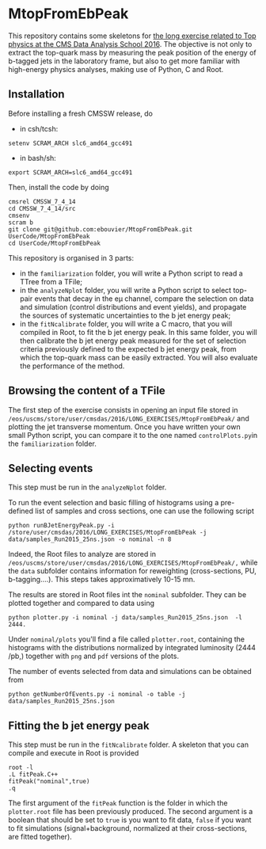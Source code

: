 # MtopFromEbPeak
This repository contains some skeletons for [the long exercise related to Top physics at the CMS Data Analysis School 2016](https://twiki.cern.ch/twiki/bin/view/CMS/SWGuideCMSDataAnalysisSchool2016TopExercise).
The objective is not only to extract the top-quark mass by measuring the peak position of the energy of b-tagged jets in the laboratory frame, but also to get more familiar with high-energy physics analyses, making use of Python, C and Root. 

## Installation

Before installing a fresh CMSSW release, do
   * in csh/tcsh:
```
setenv SCRAM_ARCH slc6_amd64_gcc491
```
   * in bash/sh:
```
export SCRAM_ARCH=slc6_amd64_gcc491
```
Then, install the code by doing
```
cmsrel CMSSW_7_4_14
cd CMSSW_7_4_14/src
cmsenv
scram b
git clone git@github.com:ebouvier/MtopFromEbPeak.git UserCode/MtopFromEbPeak
cd UserCode/MtopFromEbPeak
```

This repository is organised in 3 parts:
   * in the `familiarization` folder, you will write a Python script to read a TTree from a TFile;
   * in the `analyzeNplot` folder, you will write a Python script to select top-pair events that decay in the e&#956; channel, compare the selection on data and simulation (control distributions and event yields), and propagate the sources of systematic uncertainties to the b jet energy peak;
   * in the `fitNcalibrate` folder, you will write a C macro, that you will compiled in Root, to fit the b jet energy peak. In this same folder, you will then calibrate the b jet energy peak measured for the set of selection criteria previously defined to the expected b jet energy peak, from which the top-quark mass can be easily extracted. You will also evaluate the performance of the method.

## Browsing the content of a TFile

The first step of the exercise consists in opening an input file stored in `/eos/uscms/store/user/cmsdas/2016/LONG_EXERCISES/MtopFromEbPeak/` and plotting the jet transverse momentum. Once you have written your own small Python script, you can compare it to the one named `controlPlots.py`in the `familiarization` folder. 

## Selecting events

This step must be run in the `analyzeNplot` folder. 

To run the event selection and basic filling of histograms using a pre-defined list of samples and cross sections, one can use the following script 
```
python runBJetEnergyPeak.py -i /store/user/cmsdas/2016/LONG_EXERCISES/MtopFromEbPeak -j data/samples_Run2015_25ns.json -o nominal -n 8
```
Indeed, the Root files to analyze are stored in `/eos/uscms/store/user/cmsdas/2016/LONG_EXERCISES/MtopFromEbPeak/,` while the `data` subfolder contains information for reweighting (cross-sections, PU, b-tagging....). This steps takes approximatively 10-15 mn.

The results are stored in Root files int the `nominal` subfolder. They can be plotted together and compared to data using
```
python plotter.py -i nominal -j data/samples_Run2015_25ns.json  -l 2444.
```
Under `nominal/plots` you'll find a file called `plotter.root`, containing the histograms with the distributions
normalized by integrated luminosity (2444 /pb,) together with `png` and `pdf` versions of the plots.

The number of events selected from data and simulations can be obtained from
```
python getNumberOfEvents.py -i nominal -o table -j data/samples_Run2015_25ns.json
```

## Fitting the b jet energy peak

This step must be run in the `fitNcalibrate` folder. A skeleton that you can compile and execute in Root is provided
```
root -l
.L fitPeak.C++
fitPeak("nominal",true)
.q
```
The first argument of the `fitPeak` function is the folder in which the `plotter.root` file has been previously produced. The second argument is a boolean that should be set to `true` is you want to fit data, `false` if you want to fit simulations (signal+background, normalized at their cross-sections, are fitted together).
